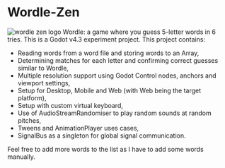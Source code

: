 # Wordle-Zen
 
![wordle zen logo](\.media\thumbnails\thumbnail.png)
Wordle: a game where you guess 5-letter words in 6 tries.
This is a Godot v4.3 experiment project. This project contains:
- Reading words from a word file and storing words to an Array,
- Determining matches for each letter and confirming correct guesses similar to Wordle,
- Multiple resolution support using Godot Control nodes, anchors and viewport settings,
- Setup for Desktop, Mobile and Web (with Web being the target platform),
- Setup with custom virtual keyboard,
- Use of AudioStreamRandomiser to play random sounds at random pitches,
- Tweens and AnimationPlayer uses cases,
- SignalBus as a singleton for global signal communication.

Feel free to add more words to the list as I have to add some words manually.
